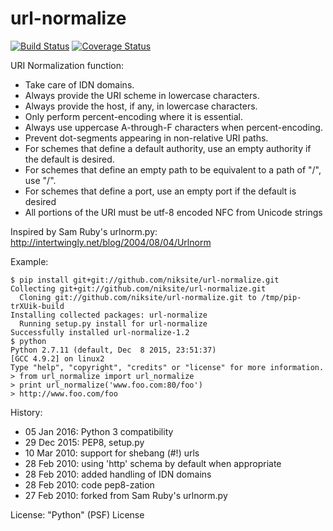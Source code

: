url-normalize
=============

[![Build Status](https://travis-ci.org/niksite/url-normalize.svg?branch=master)](https://travis-ci.org/niksite/url-normalize)
[![Coverage Status](https://coveralls.io/repos/github/niksite/url-normalize/badge.svg?branch=master)](https://coveralls.io/github/niksite/url-normalize?branch=master)

URI Normalization function:
   * Take care of IDN domains.
   * Always provide the URI scheme in lowercase characters.
   * Always provide the host, if any, in lowercase characters.
   * Only perform percent-encoding where it is essential.
   * Always use uppercase A-through-F characters when percent-encoding.
   * Prevent dot-segments appearing in non-relative URI paths.
   * For schemes that define a default authority, use an empty authority if the default is desired.
   * For schemes that define an empty path to be equivalent to a path of "/", use "/".
   * For schemes that define a port, use an empty port if the default is desired
   * All portions of the URI must be utf-8 encoded NFC from Unicode strings

Inspired by Sam Ruby's urlnorm.py: http://intertwingly.net/blog/2004/08/04/Urlnorm

Example:
```
$ pip install git+git://github.com/niksite/url-normalize.git
Collecting git+git://github.com/niksite/url-normalize.git
  Cloning git://github.com/niksite/url-normalize.git to /tmp/pip-trXUik-build
Installing collected packages: url-normalize
  Running setup.py install for url-normalize
Successfully installed url-normalize-1.2
$ python
Python 2.7.11 (default, Dec  8 2015, 23:51:37)
[GCC 4.9.2] on linux2
Type "help", "copyright", "credits" or "license" for more information.
> from url_normalize import url_normalize
> print url_normalize('www.foo.com:80/foo')
> http://www.foo.com/foo
```

History:
   * 05 Jan 2016: Python 3 compatibility
   * 29 Dec 2015: PEP8, setup.py
   * 10 Mar 2010: support for shebang (#!) urls
   * 28 Feb 2010: using 'http' schema by default when appropriate
   * 28 Feb 2010: added handling of IDN domains
   * 28 Feb 2010: code pep8-zation
   * 27 Feb 2010: forked from Sam Ruby's urlnorm.py

License: "Python" (PSF) License
